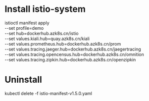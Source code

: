 # Install istio-system

istioctl manifest apply \
 --set profile=demo \
 --set hub=dockerhub.azk8s.cn/istio \
 --set values.kiali.hub=quay.azk8s.cn/kiali \
 --set values.prometheus.hub=dockerhub.azk8s.cn/prom \
 --set values.tracing.jaeger.hub=dockerhub.azk8s.cn/jaegertracing \
 --set values.tracing.opencensus.hub=dockerhub.azk8s.cn/omnition \
 --set values.tracing.zipkin.hub=dockerhub.azk8s.cn/openzipkin

# Uninstall

kubectl delete -f istio-manifest-v1.5.0.yaml